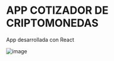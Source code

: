 # APP COTIZADOR DE CRIPTOMONEDAS

App desarrollada con React

![image](https://user-images.githubusercontent.com/69600641/200100430-afc8449d-07fe-4a1f-bb34-3d87dc2e3fdf.png)
